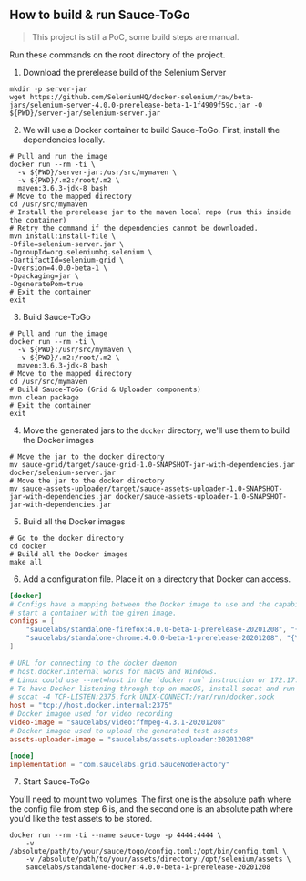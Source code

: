 ## How to build & run Sauce-ToGo
> This project is still a PoC, some build steps are manual.

Run these commands on the root directory of the project.

1. Download the prerelease build of the Selenium Server
```shell script
mkdir -p server-jar
wget https://github.com/SeleniumHQ/docker-selenium/raw/beta-jars/selenium-server-4.0.0-prerelease-beta-1-1f4909f59c.jar -O ${PWD}/server-jar/selenium-server.jar
``` 

2. We will use a Docker container to build Sauce-ToGo. First, install the dependencies locally. 

```shell script
# Pull and run the image
docker run --rm -ti \
  -v ${PWD}/server-jar:/usr/src/mymaven \
  -v ${PWD}/.m2:/root/.m2 \
  maven:3.6.3-jdk-8 bash
# Move to the mapped directory
cd /usr/src/mymaven
# Install the prerelease jar to the maven local repo (run this inside the container)
# Retry the command if the dependencies cannot be downloaded.
mvn install:install-file \
-Dfile=selenium-server.jar \
-DgroupId=org.seleniumhq.selenium \
-DartifactId=selenium-grid \
-Dversion=4.0.0-beta-1 \
-Dpackaging=jar \
-DgeneratePom=true
# Exit the container
exit
``` 

3. Build Sauce-ToGo

```shell script
# Pull and run the image
docker run --rm -ti \
  -v ${PWD}:/usr/src/mymaven \
  -v ${PWD}/.m2:/root/.m2 \
  maven:3.6.3-jdk-8 bash
# Move to the mapped directory
cd /usr/src/mymaven
# Build Sauce-ToGo (Grid & Uploader components)
mvn clean package
# Exit the container
exit
```

4. Move the generated jars to the `docker` directory, we'll use them to build the Docker images

```shell script
# Move the jar to the docker directory
mv sauce-grid/target/sauce-grid-1.0-SNAPSHOT-jar-with-dependencies.jar docker/selenium-server.jar
# Move the jar to the docker directory
mv sauce-assets-uploader/target/sauce-assets-uploader-1.0-SNAPSHOT-jar-with-dependencies.jar docker/sauce-assets-uploader-1.0-SNAPSHOT-jar-with-dependencies.jar 
```

5. Build all the Docker images

```shell script
# Go to the docker directory
cd docker
# Build all the Docker images
make all
```

6. Add a configuration file. Place it on a directory that Docker can access.

```toml
[docker]
# Configs have a mapping between the Docker image to use and the capabilities that need to be matched to
# start a container with the given image.
configs = [
    "saucelabs/standalone-firefox:4.0.0-beta-1-prerelease-20201208", "{\"browserName\": \"firefox\"}",
    "saucelabs/standalone-chrome:4.0.0-beta-1-prerelease-20201208", "{\"browserName\": \"chrome\"}"
]

# URL for connecting to the docker daemon
# host.docker.internal works for macOS and Windows.
# Linux could use --net=host in the `docker run` instruction or 172.17.0.1 in the URI below.
# To have Docker listening through tcp on macOS, install socat and run the following command
# socat -4 TCP-LISTEN:2375,fork UNIX-CONNECT:/var/run/docker.sock
host = "tcp://host.docker.internal:2375"
# Docker imagee used for video recording
video-image = "saucelabs/video:ffmpeg-4.3.1-20201208"
# Docker imagee used to upload the generated test assets
assets-uploader-image = "saucelabs/assets-uploader:20201208"

[node]
implementation = "com.saucelabs.grid.SauceNodeFactory"
```

7. Start Sauce-ToGo

You'll need to mount two volumes. The first one is the absolute path where the config file from
step 6 is, and the second one is an absolute path where you'd like the test assets to be stored. 

```shell script
docker run --rm -ti --name sauce-togo -p 4444:4444 \
    -v /absolute/path/to/your/sauce/togo/config.toml:/opt/bin/config.toml \
    -v /absolute/path/to/your/assets/directory:/opt/selenium/assets \
    saucelabs/standalone-docker:4.0.0-beta-1-prerelease-20201208
```


